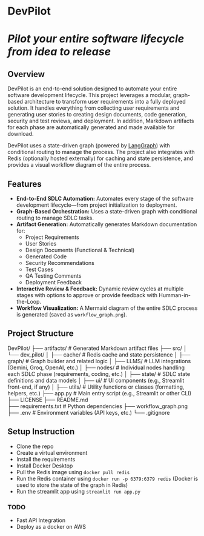 # DevPilot

# _Pilot your entire software lifecycle from idea to release_

## Overview
DevPilot is an end-to-end solution designed to automate your entire software development lifecycle. This project leverages a modular, graph-based architecture to transform user requirements into a fully deployed solution. It handles everything from collecting user requirements and generating user stories to creating design documents, code generation, security and test reviews, and deployment. In addition, Markdown artifacts for each phase are automatically generated and made available for download.

DevPilot uses a state-driven graph (powered by [LangGraph](https://github.com/langgraph/langgraph)) with conditional routing to manage the process. The project also integrates with Redis (optionally hosted externally) for caching and state persistence, and provides a visual workflow diagram of the entire process.

## Features
- **End-to-End SDLC Automation:** Automates every stage of the software development lifecycle—from project initialization to deployment.
- **Graph-Based Orchestration:** Uses a state-driven graph with conditional routing to manage SDLC tasks.
- **Artifact Generation:** Automatically generates Markdown documentation for:
  - Project Requirements
  - User Stories
  - Design Documents (Functional & Technical)
  - Generated Code
  - Security Recommendations
  - Test Cases
  - QA Testing Comments
  - Deployment Feedback
- **Interactive Review & Feedback:** Dynamic review cycles at multiple stages with options to approve or provide feedback with Humman-in-the-Loop.
- **Workflow Visualization:** A Mermaid diagram of the entire SDLC process is generated (saved as `workflow_graph.png`).

## Project Structure
DevPilot/
├── artifacts/              # Generated Markdown artifact files
├── src/
│   └── dev_pilot/
│       ├── cache/          # Redis cache and state persistence
│       ├── graph/          # Graph builder and related logic
│       ├── LLMS/           # LLM integrations (Gemini, Groq, OpenAI, etc.)
│       ├── nodes/          # Individual nodes handling each SDLC phase (requirements, coding, etc.)
│       ├── state/          # SDLC state definitions and data models
│       ├── ui/             # UI components (e.g., Streamlit front-end, if any)
│       ├── utils/          # Utility functions or classes (formatting, helpers, etc.)
├── app.py                  # Main entry script (e.g., Streamlit or other CLI)
├── LICENSE
├── README.md              
├── requirements.txt        # Python dependencies
├── workflow_graph.png      
├── .env                    # Environment variables (API keys, etc.)
└── .gitignore

## Setup Instruction
- Clone the repo
- Create a virtual environment
- Install the requirements
- Install Docker Desktop
- Pull the Redis image using `docker pull redis`
- Run the Redis container using `docker run -p 6379:6379 redis` (Docker is used to store the state of the graph in Redis)
- Run the streamlit app using `streamlit run app.py`

### TODO
- Fast API Integration
- Deploy as a docker on AWS
